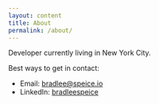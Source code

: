 ```yaml
---
layout: content
title: About
permalink: /about/
---
```


Developer currently living in New York City.

Best ways to get in contact:

- Email: [bradlee@speice.io](mailto:bradlee@speice.io)
- LinkedIn: [bradleespeice](https://www.linkedin.com/in/bradleespeice/)
